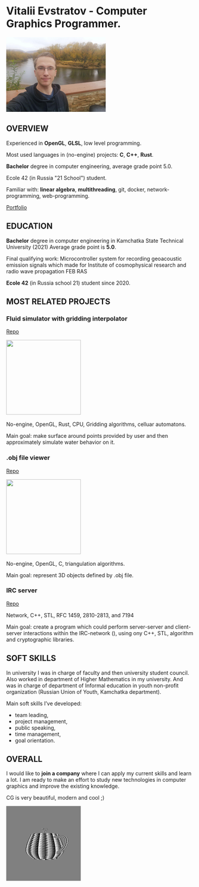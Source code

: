 # Vitalii Evstratov - Computer Graphics Programmer.

<img src="https://github.com/vesord/HeavyStuffForOtherRepos/blob/master/my_photo.jpg" width="267" height="200" />

## OVERVIEW

Experienced in **OpenGL**, **GLSL**, low level programming.

Most used languages in (no-engine) projects: **C**, **C++**, **Rust**.

**Bachelor** degree in computer engineering, average grade point 5.0.

Ecole 42 (in Russia "21 School") student.

Familiar with: **linear algebra**, **multithreading**, git, docker, network-programming, web-programming.

[Portfolio](https://github.com/vesord)

## EDUCATION

**Bachelor** degree in computer engineering in Kamchatka State Technical University (2021)
Average grade point is **5.0**.

Final qualifying work: Microcontroller system for recording geoacoustic emission signals which made for Institute of cosmophysical research and radio wave propagation FEB RAS 

**Ecole 42** (in Russia school 21) student since 2020.

## MOST RELATED PROJECTS

### Fluid simulator with gridding interpolator

[Repo](https://github.com/vesord/water_cellar_automaton)

<img src="" width="200" height="200" />

No-engine, OpenGL, Rust, CPU, Gridding algorithms, celluar automatons.

Main goal: make surface around points provided by user and then approximately simulate water behavior on it.

### .obj file viewer

[Repo](https://github.com/vesord/obj_viewer)

<img src="https://github.com/vesord/HeavyStuffForOtherRepos/blob/master/obj_viewer/agalia.gif" width="200" height="200" />

No-engine, OpenGL, C, triangulation algorithms.

Main goal: represent 3D objects defined by .obj file.

### IRC server

[Repo](https://github.com/zkerriga/irc-server)

Network, C++, STL, RFC 1459, 2810-2813, and 7194

Main goal: create a program which could perform server-server and client-server interactions within the IRC-network (), using ony C++, STL, algorithm and cryptographic libraries.

## SOFT SKILLS

In university I was in charge of faculty and then university student council. 
Also worked in department of Higher Mathematics in my university. 
And was in charge of department of Informal education in youth non-profit organization (Russian Union of Youth, Kamchatka department).

Main soft skills I’ve developed:
- team leading,
- project management,
- public speaking,
- time management,
- goal orientation.

## OVERALL

I would like to **join a company** where I can apply my current skills and learn a lot. I am ready to make an effort to study new technologies in computer graphics and improve the existing knowledge. 

CG is very beautiful, modern and cool ;)

<img src="https://github.com/vesord/HeavyStuffForOtherRepos/blob/master/obj_viewer/teapot.gif" width="200" height="200" />
